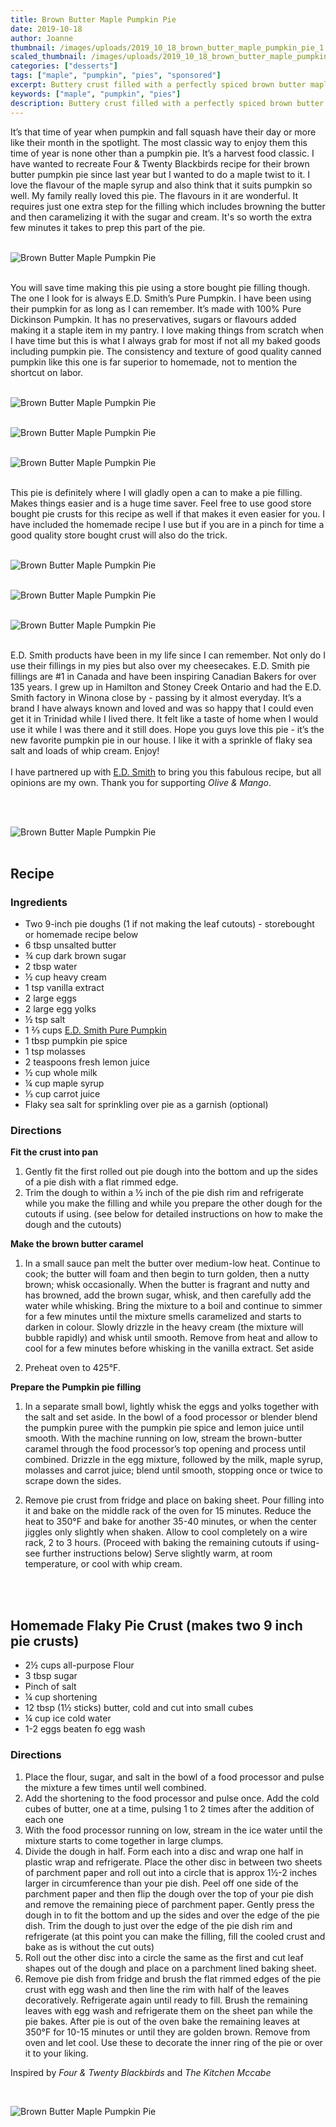 ```yaml
---
title: Brown Butter Maple Pumpkin Pie
date: 2019-10-18
author: Joanne
thumbnail: /images/uploads/2019_10_18_brown_butter_maple_pumpkin_pie_1.jpg
scaled_thumbnail: /images/uploads/2019_10_18_brown_butter_maple_pumpkin_pie_0.jpg
categories: ["desserts"]
tags: ["maple", "pumpkin", "pies", "sponsored"]
excerpt: Buttery crust filled with a perfectly spiced brown butter maple pumpkin filling 
keywords: ["maple", "pumpkin", "pies"]
description: Buttery crust filled with a perfectly spiced brown butter maple pumpkin filling 
---
```


It’s that time of year when pumpkin and fall squash have their day or more like their month in the spotlight. The most classic way to enjoy them this time of year is none other than a pumpkin pie. It’s a harvest food classic. I have wanted to recreate Four & Twenty Blackbirds recipe for their brown butter pumpkin pie since last year but I wanted to do a maple twist to it. I love the flavour of the maple syrup and also think that it suits pumpkin so well. My family really loved this pie. The flavours in it are wonderful. It requires just one extra step for the filling which includes browning the butter and then caramelizing it with the sugar and cream. It's so worth the extra few minutes it takes to prep this part of the pie. 
</br>
</br>

![Brown Butter Maple Pumpkin Pie](/images/uploads/2019_10_18_brown_butter_maple_pumpkin_pie_2.jpg)
</br>
</br>

You will save time making this pie using a store bought pie filling though. The one I look for is always E.D. Smith’s Pure Pumpkin. I have been using their pumpkin for as long as I can remember. It’s made with 100% Pure Dickinson Pumpkin. It has no preservatives, sugars or flavours added making it a staple item in my pantry. I love making things from scratch when I have time but this is what I always grab for most if not all my baked goods including pumpkin pie. The consistency and texture of good quality canned pumpkin like this one is far superior to homemade, not to mention the shortcut on labor. 
</br>
</br>

![Brown Butter Maple Pumpkin Pie](/images/uploads/2019_10_18_brown_butter_maple_pumpkin_pie_3.jpg)
</br>
</br>

![Brown Butter Maple Pumpkin Pie](/images/uploads/2019_10_18_brown_butter_maple_pumpkin_pie_4.jpg)
</br>
</br>

![Brown Butter Maple Pumpkin Pie](/images/uploads/2019_10_18_brown_butter_maple_pumpkin_pie_5.jpg)
</br>
</br>

This pie is definitely where I will gladly open a can to make a pie filling. Makes things easier and is a huge time saver. Feel free to use good store bought pie crusts for this recipe as well if that makes it even easier for you. I have included the homemade recipe I use but if you are in a pinch for time a good quality store bought crust will also do the trick. 
</br>
</br>

![Brown Butter Maple Pumpkin Pie](/images/uploads/2019_10_18_brown_butter_maple_pumpkin_pie_8.jpg)
</br>
</br>

![Brown Butter Maple Pumpkin Pie](/images/uploads/2019_10_18_brown_butter_maple_pumpkin_pie_7.jpg)
</br>
</br>

![Brown Butter Maple Pumpkin Pie](/images/uploads/2019_10_18_brown_butter_maple_pumpkin_pie_6.jpg)
</br>
</br>

E.D. Smith products have been in my life since I can remember. Not only do I use their fillings in my pies but also over my cheesecakes. E.D. Smith pie fillings are #1 in Canada and  have been inspiring Canadian Bakers for over 135 years. I grew up in Hamilton and Stoney Creek Ontario and had the E.D. Smith factory in Winona close by - passing by it almost everyday. It’s a brand I have always known and loved and was so happy that I could even get it in Trinidad while I lived there. It felt like a taste of home when I would use it while I was there and it still does. Hope you guys love this pie - it’s the new favorite pumpkin pie in our house. I like it with a sprinkle of flaky sea salt and loads of whip cream. Enjoy! 
</br>
</br>
I have partnered up with <span class="highlight"><a rel="nofollow" href="https://www.edsmith.com">E.D. Smith</a></span> to bring you this fabulous recipe, but all opinions are my own. Thank you for supporting _Olive & Mango_.

</br>
</br>

![Brown Butter Maple Pumpkin Pie](/images/uploads/2019_10_18_brown_butter_maple_pumpkin_pie_9.jpg)
</br>
</br>

## Recipe

### Ingredients

* <span itemprop="ingredients">Two 9-inch pie doughs (1 if not making the leaf cutouts) - storebought or homemade recipe below </span>
* <span itemprop="ingredients">6 tbsp unsalted butter</span>
* <span itemprop="ingredients">&frac34; cup dark brown sugar</span> 
* <span itemprop="ingredients">2 tbsp water </span>
* <span itemprop="ingredients">&frac12; cup heavy cream </span>
* <span itemprop="ingredients">1 tsp vanilla extract </span>
* <span itemprop="ingredients">2 large eggs </span>
* <span itemprop="ingredients">2 large egg yolks </span>
* <span itemprop="ingredients">&frac12; tsp salt </span>
* <span itemprop="ingredients">1 &frac23; cups <span class="highlight"><a rel="nofollow" href="https://www.edsmith.com/en/products/pure-pumpkin/">E.D. Smith Pure Pumpkin</a></span></span>
* <span itemprop="ingredients">1 tbsp pumpkin pie spice </span>
* <span itemprop="ingredients">1 tsp molasses </span>
* <span itemprop="ingredients">2 teaspoons fresh lemon juice </span>
* <span itemprop="ingredients">&frac12; cup whole milk </span>
* <span itemprop="ingredients">&frac14; cup maple syrup </span>
* <span itemprop="ingredients">&frac13; cup carrot juice</span>
* <span itemprop="ingredients">Flaky sea salt for sprinkling over pie as a garnish (optional)</span>

### Directions

__Fit the crust into pan__

1. Gently fit the first rolled out pie dough into the bottom and up the sides of a pie dish with a flat rimmed edge. 
2. Trim the dough to within a ½ inch of the pie dish rim and refrigerate while you make the filling and while you prepare the other dough for the cutouts if using. (see below for detailed instructions on how to make the dough and the cutouts)

__Make the brown butter caramel__

1. In a small sauce pan melt the butter over medium-low heat. Continue to cook; the butter will foam and then begin to turn golden, then a nutty brown; whisk occasionally. When the butter is fragrant and nutty and has browned, add the brown sugar, whisk, and then carefully add the water while whisking. Bring the mixture to a boil and continue to simmer for a few minutes until the mixture smells caramelized and starts to darken in colour. Slowly drizzle in the heavy cream (the mixture will bubble rapidly) and whisk until smooth. Remove from heat and allow to cool for a few minutes before whisking in the vanilla extract. Set aside 

2. Preheat oven to 425°F. 

__Prepare the Pumpkin pie filling__

1. In a separate small bowl, lightly whisk the eggs and yolks together with the salt and set aside. In the bowl of a food processor or blender blend the pumpkin puree with the pumpkin pie spice and lemon juice until smooth. With the machine running on low, stream the brown-butter caramel through the food processor’s top opening and process until combined. Drizzle in the egg mixture, followed by the milk, maple syrup, molasses and carrot juice; blend until smooth, stopping once or twice to scrape down the sides. 

2. Remove pie crust from fridge and place on baking sheet. Pour filling into it and bake on the middle rack of the oven for 15 minutes.  Reduce the heat to 350°F and bake for another 35-40 minutes, or when the center jiggles only slightly when shaken. Allow to cool completely on a wire rack, 2 to 3 hours. (Proceed with baking the remaining cutouts if using- see further instructions below) Serve slightly warm, at room temperature, or cool with whip cream. 
</br>
</br>

## Homemade Flaky Pie Crust (makes two 9 inch pie crusts)

* <span itemprop="ingredients">2½ cups all-purpose Flour</span>
* <span itemprop="ingredients">3 tbsp sugar</span>
* <span itemprop="ingredients">Pinch of salt</span>
* <span itemprop="ingredients">¼ cup shortening</span>
* <span itemprop="ingredients">12 tbsp (1½ sticks) butter, cold and cut into small cubes</span>
* <span itemprop="ingredients">¼ cup ice cold water </span>
* <span itemprop="ingredients">1-2 eggs beaten fo egg wash </span>

### Directions

1. Place the flour, sugar, and salt in the bowl of a food processor and pulse the mixture a few times until well combined.
2. Add the shortening to the food processor and pulse once. Add the cold cubes of butter, one at a time, pulsing 1 to 2 times after the addition of each one
3. With the food processor running on low, stream in the ice water until the mixture starts to come together in large clumps.
4. Divide the dough in half. Form each into a disc and wrap one half in plastic wrap and refrigerate. Place the other disc in between two sheets of parchment paper and roll out into a circle that is approx 1½-2 inches larger in circumference than your pie dish. Peel off one side of the parchment paper and then flip the dough over the top of your pie dish and remove the remaining piece of parchment paper. Gently press the dough in to fit the bottom and up the sides and over the edge of the pie dish. Trim the dough to just over the edge of the pie dish rim and refrigerate (at this point you can make the filling, fill the cooled crust and bake as is without the cut outs) 
5. Roll out the other disc into a circle the same as the first and cut leaf shapes out of the dough and place on a parchment lined baking sheet. 
6. Remove pie dish from fridge and brush the flat rimmed edges of the pie crust with egg wash and then line the rim with half of the leaves decoratively. Refrigerate again until ready to fill. Brush the remaining leaves with egg wash and refrigerate them on the sheet pan while the pie bakes. After pie is out of the oven bake the remaining leaves at 350°F for 10-15 minutes or until they are golden brown. Remove from oven and let cool. Use these to decorate the inner ring of the pie or over it to your liking.

Inspired by _Four & Twenty Blackbirds_ and _The Kitchen Mccabe_

</br>

![Brown Butter Maple Pumpkin Pie](/images/uploads/2019_10_18_brown_butter_maple_pumpkin_pie_10.jpg)
